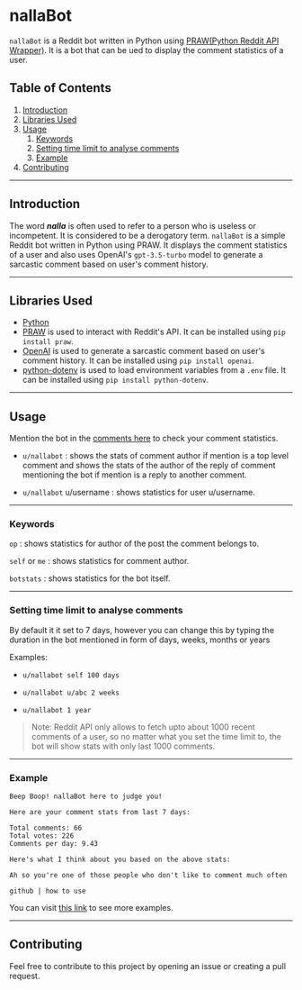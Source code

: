 # nallaBot

`nallaBot` is a Reddit bot written in Python using [PRAW(Python Reddit API Wrapper)](https://praw.readthedocs.io/en/latest/). It is a bot that can be ued to display the comment statistics of a user.

## Table of Contents
1. [Introduction](#introduction)
2. [Libraries Used](#libraries-used)
3. [Usage](#usage)
    1. [Keywords](#keywords)
    2. [Setting time limit to analyse comments](#setting-time-limit-to-analyse-comments)
    3. [Example](#example)
4. [Contributing](#contributing)

---

## Introduction
The word _**nalla**_ is often used to refer to a person who is useless or incompetent. It is considered to be a derogatory term. `nallaBot` is a simple Reddit bot written in Python using PRAW. It displays the comment statistics of a user and also uses OpenAI's `gpt-3.5-turbo` model to generate a sarcastic comment based on user's comment history.

---

## Libraries Used
- [Python](https://www.python.org/)
- [PRAW](https://praw.readthedocs.io/en/latest/) is used to interact with Reddit's API. It can be installed using `pip install praw`.
- [OpenAI](https://openai.com/) is used to generate a sarcastic comment based on user's comment history. It can be installed using `pip install openai`.
- [python-dotenv](https://pypi.org/project/python-dotenv/) is used to load environment variables from a `.env` file. It can be installed using `pip install python-dotenv`.

---

## Usage
Mention the bot in the [comments here](https://www.reddit.com/user/nallaBot/comments/133nl5n/) to check your comment statistics.

- `u/nallabot` : shows the stats of comment author if mention is a top level comment and shows the stats of the author of the reply of comment mentioning the bot if mention is a reply to another comment.

- `u/nallabot` u/username : shows statistics for user u/username.
---
### Keywords
`op` : shows statistics for author of the post the comment belongs to.

`self` or `me` : shows statistics for comment author.

`botstats` : shows statistics for the bot itself.

---
### Setting time limit to analyse comments
By default it it set to 7 days, however you can change this by typing the duration in the bot mentioned in form of days, weeks, months or years

Examples:

- `u/nallabot self 100 days`

- `u/nallabot u/abc 2 weeks`

- `u/nallabot 1 year`

> Note: Reddit API only allows to fetch upto about 1000 recent comments of a user, so no matter what you set the time limit to, the bot will show stats with only last 1000 comments.

---
### Example

    Beep Boop! nallaBot here to judge you!

    Here are your comment stats from last 7 days:

    Total comments: 66
    Total votes: 226
    Comments per day: 9.43

    Here's what I think about you based on the above stats:

    Ah so you're one of those people who don't like to comment much often

    github | how to use

You can visit [this link](https://www.reddit.com/user/nallaBot/comments/133nl5n/) to see more examples.

---
## Contributing
Feel free to contribute to this project by opening an issue or creating a pull request.

